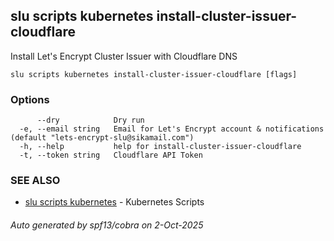 ## slu scripts kubernetes install-cluster-issuer-cloudflare

Install Let's Encrypt Cluster Issuer with Cloudflare DNS

```
slu scripts kubernetes install-cluster-issuer-cloudflare [flags]
```

### Options

```
      --dry            Dry run
  -e, --email string   Email for Let's Encrypt account & notifications (default "lets-encrypt-slu@sikamail.com")
  -h, --help           help for install-cluster-issuer-cloudflare
  -t, --token string   Cloudflare API Token
```

### SEE ALSO

* [slu scripts kubernetes](slu_scripts_kubernetes.md)	 - Kubernetes Scripts

###### Auto generated by spf13/cobra on 2-Oct-2025
